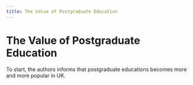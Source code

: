```yaml
---
title: The Value of Postgraduate Education
---
```

# The Value of Postgraduate Education

To start, the authors informs that postgraduate educations
becomes more and more popular in UK.

